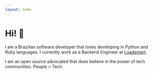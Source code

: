 ```yaml
---
layout: home
---
```


# Hi! 👋

I am a Brazilian software developer that loves developing in Python and Ruby languages. I currently
work as a Backend Engineer at [Loadsmart](http://loadsmart.com/).

I am an open source advocated that does believe in the power of tech communities. People > Tech.

<!-- I've been coding professionally since 2012, mostly with the Ruby and Python programming languages
in the web development. Presently, I am developing mainly with Python. I've passed through different
 business fields during my career, like computing security, e-commerce, e-learning and finally and
 currently: logistics and supply chain.

Backend development is my favorite one and my focus, I love to learn a bit from each area which I
have direct contact to though. You can find me playing around with mobile development, data science
or frontend during my free time.

Overall, I would say I am a software development, mathematics and football lover. Let's get in
touch! -->
